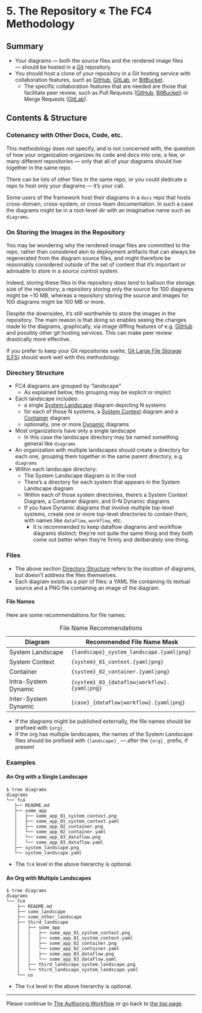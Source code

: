 # 5. The Repository « The FC4 Methodology

## Summary

* Your diagrams — both the source files and the rendered image files — should be hosted in a [Git](https://git-scm.com) repository.
* You should host a clone of your repository in a Git hosting service with collaboration features, such as [GitHub](https://github.com/home), [GitLab](https://about.gitlab.com), or [BitBucket](https://bitbucket.org).
  * The specific collaboration features that are needed are those that facilitate peer review, such as Pull Requests ([GitHub](https://help.github.com/articles/about-pull-requests/), [BitBucket](https://confluence.atlassian.com/bitbucket/work-with-pull-requests-223220593.html)) or Merge Requests ([GitLab](https://docs.gitlab.com/ee/user/project/merge_requests/)).

## Contents & Structure

### Cotenancy with Other Docs, Code, etc.

This methodology does not specify, and is not concerned with, the question of how your organization organizes its code and docs into one, a few, or many different repositories — only that all of your diagrams should live together in the same repo.

There can be lots of other files in the same repo, or you could dedicate a repo to host only your diagrams — it’s your call.

Some users of the framework host their diagrams in a `docs` repo that hosts cross-domain, cross-system, or cross-team documentation. In such a case the diagrams might be in a root-level dir with an imaginative name such as `diagrams`.

### On Storing the Images in the Repository

You may be wondering why the rendered image files are committed to the repo, rather than considered akin to deployment artifacts that can always be regenerated from the diagram source files, and might therefore be reasonably considered outside of the set of content that it’s important or advisable to store in a _source_ control system.

Indeed, storing these files in the repository does tend to balloon the storage size of the repository; a repository storing only the source for 100 diagrams might be ~10 MB, whereas a repository storing the source and images for 100 diagrams might be 100 MB or more.

Despite the downsides, it’s still worthwhile to store the images in the repository. The main reason is that doing so enables seeing the changes made to the diagrams, graphically, via image diffing features of e.g. [GitHub](https://help.github.com/articles/rendering-and-diffing-images/#viewing-differences) and possibly other git hosting services. This can make peer review drastically more effective.

If you prefer to keep your Git repositories svelte, [Git Large File Storage (LFS)](https://git-lfs.github.com/) should work well with this methodology.

### Directory Structure

* FC4 diagrams are grouped by “landscape”
  * As explained below, this grouping may be explicit or implict
* Each landscape includes:
  * a single [System Landscape](scheme.md) diagram depicting N systems
  * for each of those N systems, a [System Context](scheme.md) diagram and a [Container](scheme.md) diagram
  * optionally, one or more [Dynamic](scheme.md) diagrams
* Most organizations have only a single landscape
  * In this case the landscape directory may be named something general like `diagrams`
* An organization with multiple landscapes should create a directory for each one, grouping them together in the same parent directory, e.g. `diagrams`
* Within each landscape directory:
  * The System Landscape diagram is in the root
  * There’s a directory for each system that appears in the System Landscape diagram
  * Within each of those system directories, there’s a System Context Diagram, a Container diagram, and 0–N Dynamic diagrams
  * If you have Dynamic diagrams that involve multiple top-level systems, create one or more top-level directories to contain them, with names like `dataflow`, `workflow`, etc.
    * It is recommended to keep dataflow diagrams and workflow diagrams distinct; they’re not quite the same thing and they both come out better when they’re firmly and deliberately one thing.

### Files

* The above section [Directory Structure](#directory-structure) refers to the _location_ of diagrams, but doesn’t address the files themselves.
* Each diagram exists as a _pair_ of files: a YAML file containing its textual source and a PNG file containing an image of the diagram.

#### File Names

Here are some recommendations for file names:

<!-- You might be wondering why the table below uses HTML tags as opposed to Markdown. In a
nutshell, it’s because I couldn’t get the formatting quite right when using the table extension
that’s supported by GitHub Flavored Markdown: https://github.github.com/gfm/#tables-extension-

## Rant

If you don’t like seeing HTML tags in a Markdown document, please don’t @me. I believe this is a
correct and proper way to use Markdown.

Markdown is so widely used these days that many people don’t realize that it was never intended to
support tables et al:

> Markdown's syntax is intended for one purpose: to be used as a
> format for *writing* for the web.
>
> Markdown is not a replacement for HTML, or even close to it. Its
> syntax is very small, corresponding only to a very small subset of
> HTML tags. The idea is *not* to create a syntax that makes it easier
> to insert HTML tags. In my opinion, HTML tags are already easy to
> insert. The idea for Markdown is to make it easy to read, write, and
> edit prose. HTML is a *publishing* format; Markdown is a *writing*
> format. Thus, Markdown's formatting syntax only addresses issues that
> can be conveyed in plain text.
>
> For any markup that is not covered by Markdown's syntax, you simply
> use HTML itself. There's no need to preface it or delimit it to
> indicate that you're switching from Markdown to HTML; you just use
> the tags.

https://daringfireball.net/projects/markdown/syntax#html
-->

<table>
  <caption>File Name Recommendations</caption>
  <thead>
    <tr>
      <th>Diagram</th>
      <th>Recommended File Name Mask</th>
    </tr>
  </thead>
  <tbody>
    <tr>
      <td>System Landscape</td>
      <td><code>{landscape}_system_landscape.{yaml|png}</code></td>
    </tr>
    <tr>
      <td>System Context</td>
      <td><code>{system}_01_context.{yaml|png}</code></td>
    </tr>
    <tr>
      <td>Container</td>
      <td><code>{system}_02_container.{yaml|png}</code></td>
    </tr>
    <tr>
      <td>Intra-System Dynamic</td>
      <td><code>{system}_03_{dataflow|workflow}.{yaml|png}</code></td>
    </tr>
    <tr>
      <td>Inter-System Dynamic</td>
      <td><code>{case}_{dataflow|workflow}.{yaml|png}</code></td>
    </tr>
  </tbody>
</table>

* If the diagrams might be published externally, the file names should be prefixed with `{org}_`
* If the org has multiple landscapes, the names of the System Landscape files should be prefixed with `{landscape}_` — after the `{org}_` prefix, if present

### Examples

#### An Org with a Single Landscape

    $ tree diagrams
    diagrams
    └── fc4
       ├── README.md
       ├── some_app
       │   ├── some_app_01_system_context.png
       │   ├── some_app_01_system_context.yaml
       │   ├── some_app_02_container.png
       │   └── some_app_02_container.yaml
       │   └── some_app_03_dataflow.png
       │   └── some_app_03_dataflow.yaml
       ├── system_landscape.png
       └── system_landscape.yaml

* The `fc4` level in the above hierarchy is optional.

#### An Org with Multiple Landscapes

    $ tree diagrams
    diagrams
    └── fc4
        ├── README.md
        ├── some_landscape
        ├── some_other_landscape
        ├── third_landscape
        │   ├── some_app
        │   │   ├── some_app_01_system_context.png
        │   │   ├── some_app_01_system_context.yaml
        │   │   ├── some_app_02_container.png
        │   │   └── some_app_02_container.yaml
        │   │   ├── some_app_03_dataflow.png
        │   │   └── some_app_03_dataflow.yaml
        │   ├── third_landscape_system_landscape.png
        │   └── third_landscape_system_landscape.yaml
        └── us

* The `fc4` level in the above hierarchy is optional.

----

Please continue to [The Authoring Workflow](authoring_workflow.md) or go back to [the top page](README.md).
